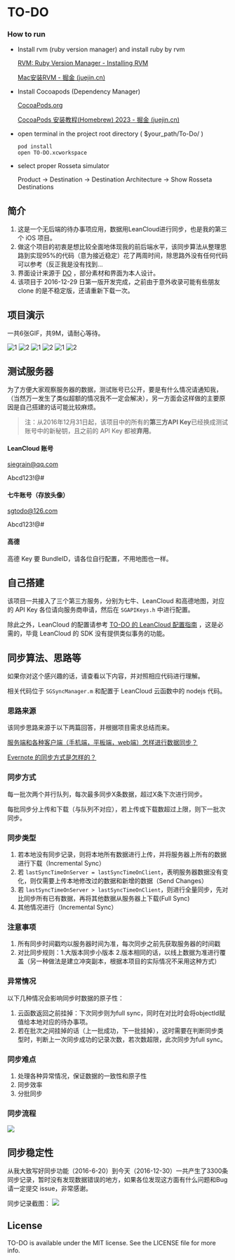 # TO-DO

### How to run

- Install rvm (ruby version manager) and install ruby by rvm

  [RVM: Ruby Version Manager - Installing RVM](https://rvm.io/rvm/install)

  [Mac安装RVM - 掘金 (juejin.cn)](https://juejin.cn/post/7067845821290676232)

- Install Cocoapods (Dependency Manager)

  [CocoaPods.org](https://cocoapods.org/)

  [CocoaPods 安装教程(Homebrew) 2023 - 掘金 (juejin.cn)](https://juejin.cn/post/7199540426242605112)

- open terminal in the project root directory ( $your_path/To-Do/ )

  ```shell
  pod install
  open TO-DO.xcworkspace 
  ```

- select proper Rosseta simulator

  Product -> Destination -> Destination Architecture -> Show Rosseta Destinations







## 简介

1. 这是一个无后端的待办事项应用，数据用LeanCloud进行同步，也是我的第三个 iOS 项目。
2. 做这个项目的初衷是想比较全面地体现我的前后端水平，该同步算法从整理思路到实现95%的代码（意为接近稳定）花了两周时间，除思路外没有任何代码可以参考（反正我是没有找到...
3. 界面设计来源于 [DO](https://www.invisionapp.com/do) ，部分素材和界面为本人设计。
4. 该项目于 2016-12-29 日第一版开发完成，之前由于意外收录可能有些朋友 clone 的是不稳定版，还请重新下载一次。

## 项目演示
一共6张GIF，共9M，请耐心等待。

![1](https://raw.githubusercontent.com/Seanwong933/TO-DO/master/Gif/1.%20SignUp.gif) ![2](https://raw.githubusercontent.com/Seanwong933/TO-DO/master/Gif/2.%20Home.gif)
![1](https://raw.githubusercontent.com/Seanwong933/TO-DO/master/Gif/3.%20Create.gif) ![2](https://raw.githubusercontent.com/Seanwong933/TO-DO/master/Gif/4.%20Calendar.gif)
![1](https://raw.githubusercontent.com/Seanwong933/TO-DO/master/Gif/5.%20Profile.gif) ![2](https://raw.githubusercontent.com/Seanwong933/TO-DO/master/Gif/6.%20Setting.gif)

## 测试服务器
为了方便大家观察服务器的数据，测试账号已公开，要是有什么情况请通知我，（当然万一发生了类似超额的情况我不一定会解决），另一方面会这样做的主要原因是自己搭建的话可能比较麻烦。

>注：从2016年12月31日起，该项目中的所有的**第三方API Key**已经换成测试账号中的新秘钥，且之前的 API Key 都被**弃用**。

#### LeanCloud 账号
siegrain@qq.com

Abcd123!@#

#### 七牛账号（存放头像）
sgtodo@126.com

Abcd123!@#

#### 高德
高德 Key 要 BundleID，请各位自行配置，不用地图也一样。

## 自己搭建
该项目一共接入了三个第三方服务，分别为七牛、LeanCloud 和高德地图，对应的 API Key 各位请向服务商申请，然后在 `SGAPIKeys.h` 中进行配置。

除此之外，LeanCloud 的配置请参考 [TO-DO 的 LeanCloud 配置指南](https://github.com/Seanwong933/TO-DO/blob/master/Docs/TO-DO%20%E7%9A%84%20LeanCloud%20%E9%85%8D%E7%BD%AE%E6%8C%87%E5%8D%97.md) ，这是必需的，毕竟 LeanCloud 的 SDK 没有提供类似事务的功能。

## 同步算法、思路等
如果你对这个感兴趣的话，请查看以下内容，并对照相应代码进行理解。

相关代码位于 `SGSyncManager.m` 和配置于 LeanCloud 云函数中的 nodejs 代码。

### 思路来源
该同步思路来源于以下两篇回答，并根据项目需求总结而来。

[服务端和各种客户端（手机端，平板端，web端）怎样进行数据同步？](https://www.zhihu.com/question/20754172)

[Evernote 的同步方式是怎样的？](https://www.zhihu.com/question/20238731)

### 同步方式
每一批次两个并行队列，每次最多同步X条数据，超过X条下次进行同步。

每批同步分上传和下载（与队列不对应），若上传或下载数超过上限，则下一批次同步。

### 同步类型
1. 若本地没有同步记录，则将本地所有数据进行上传，并将服务器上所有的数据进行下载（Incremental Sync）
2. 若 `lastSyncTimeOnServer = lastSyncTimeOnClient`，表明服务器数据没有变化，则仅需要上传本地修改过的数据和新增的数据（Send Changes）
3. 若 `lastSyncTimeOnServer > lastSyncTimeOnClient`，则进行全量同步，先对比同步所有已有数据，再将其他数据从服务器上下载(Full Sync)
4. 其他情况进行（Incremental Sync）

### 注意事项
1. 所有同步时间戳均以服务器时间为准，每次同步之前先获取服务器的时间戳
2. 对比同步规则：1.大版本同步小版本 2.版本相同的话，以线上数据为准进行覆盖（另一种做法是建立冲突副本，根据本项目的实际情况不采用这种方式）

### 异常情况
以下几种情况会影响同步时数据的原子性：

1. 云函数返回之前挂掉：下次同步则为full sync，同时在对比时会将objectId赋值给本地对应的待办事项。
2. 若在批次之间挂掉的话（上一批成功，下一批挂掉），这时需要在判断同步类型时，判断上一次同步成功的记录次数，若次数超限，此次同步为full sync。

### 同步难点
1. 处理各种异常情况，保证数据的一致性和原子性
2. 同步效率
3. 分批同步

### 同步流程
![](http://siegrain.wang/_image/2016-07-04%2010-49-21.jpg)

## 同步稳定性
从我大致写好同步功能（2016-6-20）到今天（2016-12-30）一共产生了3300条同步记录，暂时没有发现数据错误的地方，如果各位发现这方面有什么问题和Bug请一定提交 issue，非常感谢。

同步记录截图：
![](./_image/2016-12-29-22-31-15.jpg)

## License
TO-DO is available under the MIT license. See the LICENSE file for more info.
